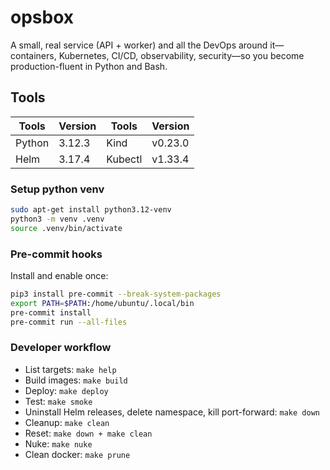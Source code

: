 # opsbox
A small, real service (API + worker) and all the DevOps around it—containers, Kubernetes, CI/CD, observability, security—so you become production-fluent in Python and Bash.

## Tools
|      Tools    |    Version    |      Tools    |    Version    |
| ------------- | ------------- | ------------- | ------------- |
|    Python     |     3.12.3    |      Kind     |    v0.23.0    |
|     Helm      |     3.17.4    |     Kubectl   |    v1.33.4    |

### Setup python venv
```bash
sudo apt-get install python3.12-venv
python3 -m venv .venv
source .venv/bin/activate
```

### Pre-commit hooks
Install and enable once:

```bash
pip3 install pre-commit --break-system-packages
export PATH=$PATH:/home/ubuntu/.local/bin
pre-commit install
pre-commit run --all-files
```

### Developer workflow
- List targets: `make help`
- Build images: `make build`
- Deploy: `make deploy`
- Test: `make smoke`
- Uninstall Helm releases, delete namespace, kill port-forward: `make down`
- Cleanup: `make clean`
- Reset: `make down + make clean`
- Nuke: `make nuke`
- Clean docker: `make prune`
